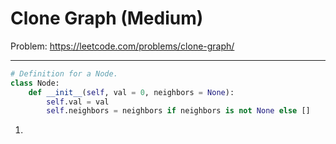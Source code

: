 Clone Graph (Medium)
===

Problem: https://leetcode.com/problems/clone-graph/

---

```python
# Definition for a Node.
class Node:
    def __init__(self, val = 0, neighbors = None):
        self.val = val
        self.neighbors = neighbors if neighbors is not None else []
```

1.
```python



```




